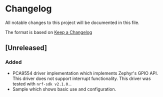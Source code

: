 # Changelog

All notable changes to this project will be documented in this file.

The format is based on [Keep a Changelog](https://keepachangelog.com/en/1.0.0/)

## [Unreleased]

### Added

- PCA9554 driver implementation which implements Zephyr's GPIO API. This driver
  does not support interrupt functionality. This driver was tested with
  `nrf-sdk v2.1.0.`.
- Sample which shows basic use and configuration.
